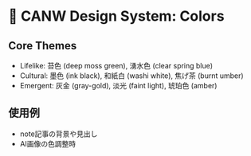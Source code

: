 # 🎨 CANW Design System: Colors

## Core Themes
- Lifelike: 苔色 (deep moss green), 湧水色 (clear spring blue)
- Cultural: 墨色 (ink black), 和紙白 (washi white), 焦げ茶 (burnt umber)
- Emergent: 灰金 (gray-gold), 淡光 (faint light), 琥珀色 (amber)

## 使用例
- note記事の背景や見出し
- AI画像の色調整時
